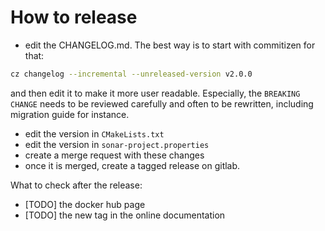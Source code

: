 # How to release

- edit the CHANGELOG.md. The best way is to start with commitizen for that:

```bash
cz changelog --incremental --unreleased-version v2.0.0
```

and then edit it to make it more user readable. Especially, the `BREAKING
CHANGE` needs to be reviewed carefully and often to be rewritten, including
migration guide for instance.
- edit the version in `CMakeLists.txt`
- edit the version in `sonar-project.properties`
- create a merge request with these changes
- once it is merged, create a tagged release on gitlab.


What to check after the release:

- [TODO] the docker hub page
- [TODO] the new tag in the online documentation
